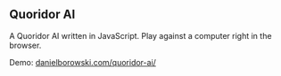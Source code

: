 <h2>Quoridor AI</h2>

A Quoridor AI written in JavaScript. Play against a computer right in the browser.

Demo: <a href='https://danielborowski.github.io/site/quoridor-ai/display.html'>danielborowski.com/quoridor-ai/</a>
